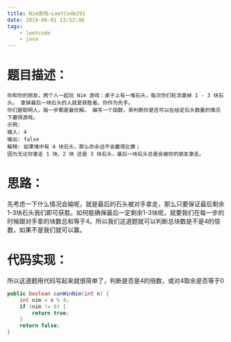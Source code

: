 ```yaml
---
title: Nim游戏—LeetCode292
date: 2019-06-01 13:52:40
tags: 
	- leetcode
	- java
---
```


# 题目描述：

```
你和你的朋友，两个人一起玩 Nim 游戏：桌子上有一堆石头，每次你们轮流拿掉 1 - 3 块石头。 拿掉最后一块石头的人就是获胜者。你作为先手。
你们是聪明人，每一步都是最优解。 编写一个函数，来判断你是否可以在给定石头数量的情况下赢得游戏。
示例:
输入: 4
输出: false
解释: 如果堆中有 4 块石头，那么你永远不会赢得比赛；
因为无论你拿走 1 块、2 块 还是 3 块石头，最后一块石头总是会被你的朋友拿走。
```

# 思路：

先考虑一下什么情况会输呢，就是最后的石头被对手拿走，那么只要保证最后剩余1-3块石头我们即可获胜。如何能确保最后一定剩余1-3块呢，就要我们在每一步的时候跟对手拿的块数总和等于4。所以我们这道题就可以判断总块数是不是4的倍数，如果不是我们就可以赢。

<!--more-->

# 代码实现：

所以这道题用代码写起来就很简单了，判断是否是4的倍数，或对4取余是否等于0

```java
public boolean canWinNim(int n) {
    int nim = n % 4;
    if (nim != 0) {
        return true;
    }
    return false;
}
```

